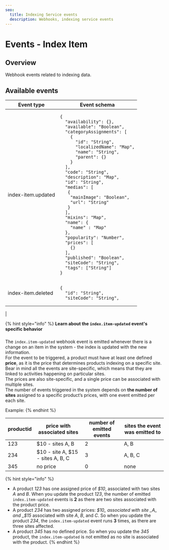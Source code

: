```yaml
---
seo:
  title: Indexing Service events
  description: Webhooks, indexing service events
---
```


# Events - Index Item

## Overview

Webhook events related to indexing data.

## Available events

<table><thead><tr><th>Event type</th><th>Event schema</th></tr></thead><tbody><tr><td>index-item.updated</td><td><pre class="language-json"><code class="lang-json">{
  "availability": {},
  "available": "Boolean",
  "categoryAssignments": [
    {
      "id": "String",
      "localizedName": "Map",
      "name": "String",
      "parent": {}
    }
  ],
  "code": "String",
  "description": "Map",
  "id": "String",
  "medias": [
   {
    "mainImage": "Boolean",
    "url": "String"
   }
  ],
  "mixins": "Map",
  "name": {
    "name" : "Map"
  },
  "popularity": "Number",
  "prices": [
    {}
  ],
  "published": "Boolean",
  "siteCode": "String",
  "tags": ["String"]
}
</code></pre></td></tr><tr><td>index-item.deleted</td><td><pre class="language-json"><code class="lang-json">{
  "id": "String",
  "siteCode": "String",
</code></pre></td></tr></tbody></table>
|

{% hint style="info" %}
**Learn about the `index.item-updated` event's specific behavior**

###

The `index.item-updated` webhook event is emitted whenever there is a change on an item in the system - the index is updated with the new information.\
For the event to be triggered, a product must have at least one defined **price**, as it is the price that determines products indexing on a specific site.\
Bear in mind all the events are site-specific, which means that they are linked to activities happening on particular sites.\
The prices are also site-specific, and a single price can be associated with multiple sites.\
The number of events triggered in the system depends on **the number of sites** assigned to a specific product’s prices, with one event emitted per each site.

Example:
{% endhint %}

| productid | price with associated sites       | number of emitted events | sites the event was emitted to |
| --------- | --------------------------------- | ------------------------ | ------------------------------ |
| 123       | $10 - sites A, B                  | 2                        | A, B                           |
| 234       | $10 - site A, $15 - sites A, B, C | 3                        | A, B, C                        |
| 345       | no price                          | 0                        | none                           |

{% hint style="info" %}
* A product _123_ has one assigned price of _$10_, associated with two sites _A_ and _B_. When you update the product _123_, the number of emitted `index.item-updated` events is **2** as there are two sites associated with the product price.
* A product _234_ has two assigned prices: _$10_ associated with site _A_ and _$15_ associated with site _A_, _B_, and _C_. So when you update the product _234_, the `index.item-updated` event runs **3** times, as there are three sites affected.
* A product _345_ has no defined price. So when you update the _345_ product, the `index.item-updated` is not emitted as no site is associated with the product.
{% endhint %}
